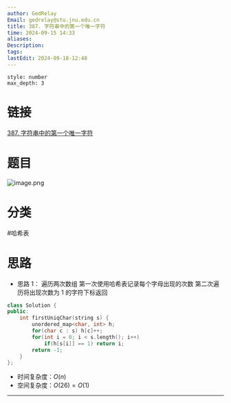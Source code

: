 ```yaml
---
author: GedRelay
Email: gedrelay@stu.jnu.edu.cn
title: 387. 字符串中的第一个唯一字符
time: 2024-09-15 14:33
aliases: 
Description: 
tags: 
lastEdit: 2024-09-18-12:48
---
```


```toc
style: number
max_depth: 3
```

# 链接
[387. 字符串中的第一个唯一字符](https://leetcode.cn/problems/first-unique-character-in-a-string/) 

# 题目
![image.png](https://ged-pic-bed.oss-cn-guangzhou.aliyuncs.com/img/202409151433601.png)


# 分类
#哈希表 

# 思路
- 思路 1：
遍历两次数组
第一次使用哈希表记录每个字母出现的次数
第二次遍历将出现次数为 $1$ 的字符下标返回


```cpp
class Solution {
public:
    int firstUniqChar(string s) {
        unordered_map<char, int> h;
        for(char c : s) h[c]++;
        for(int i = 0; i < s.length(); i++)
            if(h[s[i]] == 1) return i;
        return -1;
    }
};
```


- 时间复杂度：${O\left( n \right)  }$ 
- 空间复杂度：${O\left( 26 \right) =O\left( 1 \right)  }$ 


---

